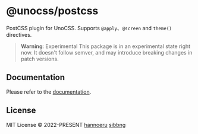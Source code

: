# @unocss/postcss

PostCSS plugin for UnoCSS. Supports `@apply`、`@screen` and `theme()` directives.

> **Warning**: Experimental
> This package is in an experimental state right now. It doesn't follow semver, and may introduce breaking changes in patch versions.

## Documentation

Please refer to the [documentation](https://unocss.dev/integrations/postcss).

## License

MIT License &copy; 2022-PRESENT [hannoeru](https://github.com/hannoeru) [sibbng](https://github.com/sibbng)
